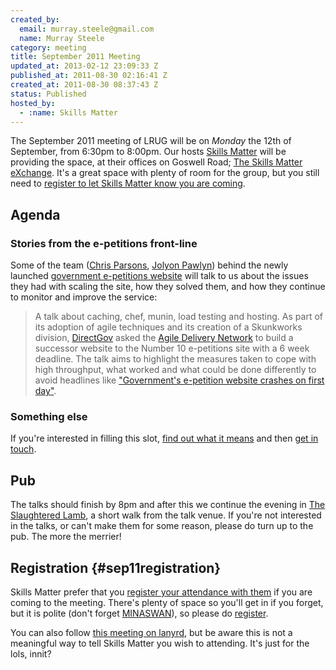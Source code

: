 ```yaml
--- 
created_by: 
  email: murray.steele@gmail.com
  name: Murray Steele
category: meeting
title: September 2011 Meeting
updated_at: 2013-02-12 23:09:33 Z
published_at: 2011-08-30 02:16:41 Z
created_at: 2011-08-30 08:37:43 Z
status: Published
hosted_by:
  - :name: Skills Matter
---
```


The September 2011 meeting of LRUG will be on *Monday* the 12th of September, from 6:30pm to 8:00pm.  Our hosts [Skills Matter](http://skillsmatter.com/) will be providing the space, at their offices on Goswell Road; [The Skills Matter eXchange](http://skillsmatter.com/location-details/design-architecture/484/96).  It's a great space with plenty of room for the group, but you still need to <a href="#sep11registration">register to let Skills Matter know you are coming</a>.

## Agenda

### Stories from the e-petitions front-line

Some of the team ([Chris Parsons](http://chrismdp.github.com/), [Jolyon Pawlyn](http://www.unboxedconsulting.com/people/jolyon-pawlyn)) behind the newly launched [government e-petitions website](http://epetitions.direct.gov.uk/) will talk to us about the issues they had with scaling the site, how they solved them, and how they continue to monitor and improve the service:

> A talk about caching, chef, munin, load testing and hosting. As part of its adoption of agile
> techniques and its creation of a Skunkworks division, [DirectGov](http://direct.gov.uk) asked the [Agile Delivery Network](http://www.agiledelivery.net/)
> to build a successor website to the Number 10 e-petitions site with a 6 week deadline. The talk
> aims to highlight the measures taken to cope with high throughput, what worked and what could be
> done differently to avoid headlines like ["Government's e-petition website crashes on first day"](http://www.guardian.co.uk/politics/2011/aug/04/government-e-petition-website-crashes).

### Something else

If you're interested in filling this slot, [find out what it means](/speaking) and then [get in touch](/mailing-list).

## Pub

The talks should finish by 8pm and after this we continue the evening in [The Slaughtered Lamb](http://www.theslaughteredlambpub.com/), a short walk from the talk venue.  If you're not interested in the talks, or can't make them for some reason, please do turn up to the pub.  The more the merrier!

## Registration {#sep11registration}

Skills Matter prefer that you [register your attendance with them](http://skillsmatter.com/event/ajax-ria/ruby-september) if you are coming to the meeting.  There's plenty of space so you'll get in if you forget, but it is polite (don't forget [MINASWAN](http://oreilly.com/ruby/excerpts/ruby-learning-rails/ruby-glossary.html#I_indexterm_d1e32036)), so please do [register](http://skillsmatter.com/event/ajax-ria/ruby-september).

You can also follow [this meeting on lanyrd](http://lanyrd.com/2011/lrug-september/), but be aware this is not a meaningful way to tell Skills Matter you wish to attending.  It's just for the lols, innit?
